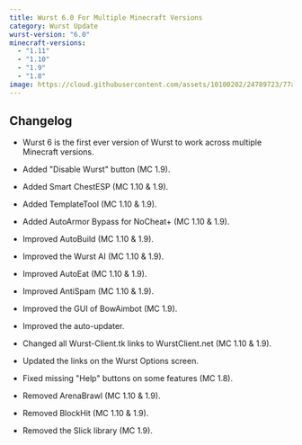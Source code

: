 ```yaml
---
title: Wurst 6.0 For Multiple Minecraft Versions
category: Wurst Update
wurst-version: "6.0"
minecraft-versions:
  - "1.11"
  - "1.10"
  - "1.9"
  - "1.8"
image: https://cloud.githubusercontent.com/assets/10100202/24789723/77a12e2c-1b74-11e7-8490-d1282ae2e5a2.jpg
---
```

## Changelog

- Wurst 6 is the first ever version of Wurst to work across multiple Minecraft versions.

- Added "Disable Wurst" button (MC 1.9).

- Added Smart ChestESP (MC 1.10 & 1.9).

- Added TemplateTool (MC 1.10 & 1.9).

- Added AutoArmor Bypass for NoCheat+ (MC 1.10 & 1.9).

- Improved AutoBuild (MC 1.10 & 1.9).

- Improved the Wurst AI (MC 1.10 & 1.9).

- Improved AutoEat (MC 1.10 & 1.9).

- Improved AntiSpam (MC 1.10 & 1.9).

- Improved the GUI of BowAimbot (MC 1.9).

- Improved the auto-updater.

- Changed all Wurst-Client.tk links to WurstClient.net (MC 1.10 & 1.9).

- Updated the links on the Wurst Options screen.

- Fixed missing "Help" buttons on some features (MC 1.8).

- Removed ArenaBrawl (MC 1.10 & 1.9).

- Removed BlockHit (MC 1.10 & 1.9).

- Removed the Slick library (MC 1.9).

